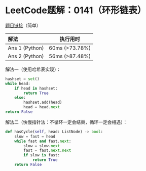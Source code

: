 # LeetCode题解：0141（环形链表）

[题目链接](https://leetcode-cn.com/problems/linked-list-cycle/)（简单）

| 解法           | 执行用时       |
| :------------- | -------------- |
| Ans 1 (Python) | 60ms (>73.78%) |
| Ans 2 (Python) | 56ms (>87.48%) |

解法一（使用哈希表实现）：

```python
hashset = set()
while head:
    if head in hashset:
        return True
    else:
        hashset.add(head)
        head = head.next
return False
```

解法二（快慢指针法：不循环一定会结束，循环一定会相遇）：

```python
def hasCycle(self, head: ListNode) -> bool:
    slow = fast = head
    while fast and fast.next:
        slow = slow.next
        fast = fast.next.next
        if slow is fast:
            return True
    return False
```